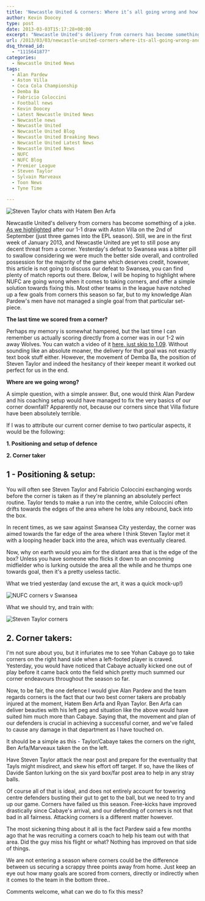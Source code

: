 ```yaml
---
title: 'Newcastle United & corners: Where it’s all going wrong and how to fix it'
author: Kevin Doocey
type: post
date: 2013-03-03T15:17:28+00:00
excerpt: "Newcastle United's delivery from corners has become something of a joke. As we highlighted after our 1-1 draw with Aston Villa on the 2nd of September (just three games into the EPL season). Still, we.."
url: /2013/03/03/newcastle-united-corners-where-its-all-going-wrong-and-how-to-fix-it/
dsq_thread_id:
  - "1115641877"
categories:
  - Newcastle United News
tags:
  - Alan Pardew
  - Aston Villa
  - Coca Cola Championship
  - Demba Ba
  - Fabricio Coloccini
  - Football news
  - Kevin Doocey
  - Latest Newcastle United News
  - Newcastle news
  - Newcastle United
  - Newcastle United Blog
  - Newcastle United Breaking News
  - Newcastle United Latest News
  - Newcastle United News
  - NUFC
  - NUFC Blog
  - Premier League
  - Steven Taylor
  - Sylvain Marveaux
  - Toon News
  - Tyne Time

---
```

![Steven Taylor chats with Hatem Ben Arfa](http://www.tynetime.com/wp-content/uploads/2013/03/Steven-Taylor-Hatem-Ben-Arfa.jpg "Duo - Both Steven Taylor and Hatem Ben Arfa are important corner figures")

Newcastle United's delivery from corners has become something of a joke. [As we highlighted][1] after our 1-1 draw with Aston Villa on the 2nd of September (just three games into the EPL season). Still, we are in the first week of January 2013, and Newcastle United are yet to still pose any decent threat from a corner. Yesterday's defeat to Swansea was a bitter pill to swallow considering we were much the better side overall, and controlled possession for the majority of the game which deserves credit, however, this article is not going to discuss our defeat to Swansea, you can find plenty of match reports out there. Below, I will be hoping to  highlight where NUFC are going wrong when it comes to taking corners, and offer a simple solution towards fixing this. Most other teams in the league have notched up a few goals from corners this season so far, but to my knowledge Alan Pardew's men have not managed a single goal from that particular set-piece.

**The last time we scored from a corner?**

Perhaps my memory is somewhat hampered, but the last time I can remember us actually scoring directly from a corner was in our 1-2 win away Wolves. You can watch a video of it [here, just skip to 1.09](https://www.youtube.com/watch?feature=player_detailpage&v=M2tl6aQi4ek). Without sounding like an absolute moaner, the delivery for that goal was not exactly text book stuff either. However, the movement of Demba Ba, the position of Steven Taylor and indeed the hesitancy of their keeper meant it worked out perfect for us in the end.

**Where are we going wrong?**

A simple question, with a simple answer. But, one would think Alan Pardew and his coaching setup would have managed to fix the very basics of our corner downfall? Apparently not, because our corners since that Villa fixture have been absolutely terrible.

If I was to attribute our current corner demise to two particular aspects, it would be the following:

**1. Positioning and setup of defence**

**2. Corner taker**

## 1 - Positioning & setup:

You will often see Steven Taylor and Fabricio Coloccini exchanging words before the corner is taken as if they're planning an absolutely perfect routine. Taylor tends to make a run into the centre, while Coloccini often drifts towards the edges of the area where he lobs any rebound, back into the box.

In recent times, as we saw against Swansea City yesterday, the corner was aimed towards the far edge of the area where I think Steven Taylor met it with a looping header back into the area, which was eventually cleared.

Now, why on earth would you aim for the distant area that is the edge of the box? Unless you have someone who flicks it down to an oncoming midfielder who is lurking outside the area all the while and he thumps one towards goal, then it's a pretty useless tactic.

What we tried yesterday (and excuse the art, it was a quick mock-up!)

![NUFC corners v Swansea](http://www.tynetime.com/wp-content/uploads/2013/03/Swansea-NUFC.jpg "Red: Cabs aiming towards far area, aimlessly lumped back in. Blue: Better option")

What we should try, and train with:

![Steven Taylor corners](http://www.tynetime.com/wp-content/uploads/2013/03/corners-nufc.jpg "Simple - Whip it in at near post and let Steven Taylor attack")

## 2. Corner takers:

I'm not sure about you, but it infuriates me to see Yohan Cabaye go to take corners on the right hand side when a left-footed player is craved. Yesterday, you would have noticed that Cabaye actually kicked one out of play before it came back onto the field which pretty much summed our corner endeavours throughout the season so far.

Now, to be fair, the one defence I would give Alan Pardew and the team regards corners is the fact that our two best corner takers are probably injured at the moment, Hatem Ben Arfa and Ryan Taylor. Ben Arfa can deliver beauties with his left peg and situation like the above would have suited him much more than Cabaye. Saying that, the movement and plan of our defenders is crucial in achieving a successful corner, and we've failed to cause any damage in that department as I have touched on.

It should be a simple as this - Taylor/Cabaye takes the corners on the right, Ben Arfa/Marveaux taken the on the left.

Have Steven Taylor attack the near post and prepare for the eventuality that Tayls might misdirect, and skew his effort off target. If so, have the likes of Davide Santon lurking on the six yard box/far post area to help in any stray balls.

Of course all of that is ideal, and does not entirely account for towering centre defenders busting their gut to get to the ball, but we need to try and up our game. Corners have failed us this season. Free-kicks have improved drastically since Cabaye's arrival, and our defending of corners is not that bad in all fairness. Attacking corners is a different matter however.

The most sickening thing about it all is the fact Pardew said a few months ago that he was recruiting a corners coach to help his team out with that area. Did the guy miss his flight or what? Nothing has improved on that side of things.

We are not entering a season where corners could be the difference between us securing a scrappy three points away from home. Just keep an eye out how many goals are scored from corners, directly or indirectly when it comes to the team in the bottom three..

Comments welcome, what can we do to fix this mess?

 [1]: http://www.tynetime.com/2012/09/02/newcastle-uniteds-corners-against-villa-nothing-short-of-shocking/

